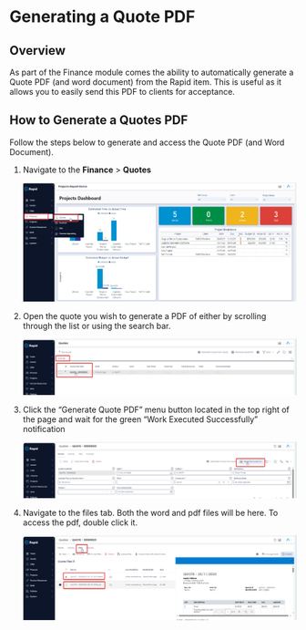 # Generating a Quote PDF

## Overview

As part of the Finance module comes the ability to automatically generate a Quote PDF (and word document) from the Rapid item. This is useful as it allows you to easily send this PDF to clients for acceptance.

## How to Generate a Quotes PDF

Follow the steps below to generate and access the Quote PDF (and Word Document).

1. Navigate to the **Finance** > **Quotes**  

    ![Navigating to Quotes](downloaded_image_1705285497333.png)

2. Open the quote you wish to generate a PDF of either by scrolling through the list or using the search bar.  

    ![Opening the quote](downloaded_image_1705285498346.png)

3. Click the “Generate Quote PDF” menu button located in the top right of the page and wait for the green “Work Executed Successfully” notification  

    ![The Generate PDF button location](downloaded_image_1705285499362.png)

4. Navigate to the files tab. Both the word and pdf files will be here. To access the pdf, double click it.  

    ![Navigating to the generated file](downloaded_image_1705285500378.png)